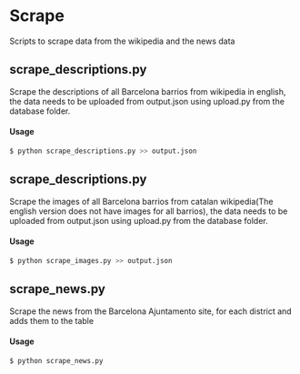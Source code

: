 # Scrape
Scripts to scrape data from the wikipedia and the news data

## scrape_descriptions.py
Scrape the descriptions of all Barcelona barrios from wikipedia in english, the data needs to be uploaded from output.json using upload.py from the database folder.
#### Usage
```bash
$ python scrape_descriptions.py >> output.json
```

## scrape_descriptions.py
Scrape the images of all Barcelona barrios from catalan wikipedia(The english version does not have images for all barrios), the data needs to be uploaded from output.json using upload.py from the database folder.

#### Usage
```bash
$ python scrape_images.py >> output.json
```

## scrape_news.py
Scrape the news from the Barcelona Ajuntamento site, for each district and adds them to the table
#### Usage
```bash
$ python scrape_news.py
```